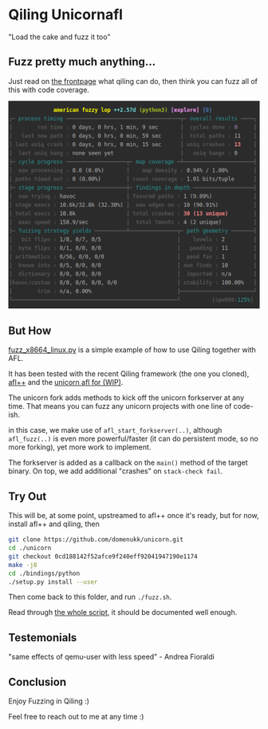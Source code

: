# Qiling Unicornafl

"Load the cake and fuzz it too"

## Fuzz pretty much anything...

Just read on [the frontpage](../README.md) what qiling can do, then think you can fuzz all of this with code coverage.


![Qilingfuzz Screenshopt, Around 160 execs per second and 13 crashes found..](qilingfzz.png)

## But How

[fuzz_x8664_linux.py](./fuzz_x8664_linux.py) is a simple example of how to use Qiling together with AFL.

It has been tested with the recent Qiling framework (the one you cloned),
[afl++](https://github.com/vanhauser-thc/AFLplusplus)
and the [unicorn afl for (WIP)](https://github.com/domenukk/unicorn/tree/0cd188142f52afce9f240eff92041947190e1174).

The unicorn fork adds methods to kick off the unicorn forkserver at any time.
That means you can fuzz any unicorn projects with one line of code-ish.

in this case, we make use of `afl_start_forkserver(..)`, although `afl_fuzz(..)` is even more powerful/faster 
(it can do persistent mode, so no more forking),
yet more work to implement.

The forkserver is added as a callback on the `main()` method of the target binary.
On top, we add additional "crashes" on `stack-check fail`.

## Try Out

This will be, at some point, upstreamed to afl++ once it's ready, but for now, install afl++ and qiling, then
```bash
git clone https://github.com/domenukk/unicorn.git
cd ./unicorn
git checkout 0cd188142f52afce9f240eff92041947190e1174
make -j8
cd ./bindings/python
./setup.py install --user
```

Then come back to this folder, and run `./fuzz.sh`.

Read through [the whole script](fuzz_x8664_linux.py), it should be documented well enough.

## Testemonials

"same effects of qemu-user with less speed" - Andrea Fioraldi

## Conclusion

Enjoy Fuzzing in Qiling :) 

Feel free to reach out to me at any time :)
